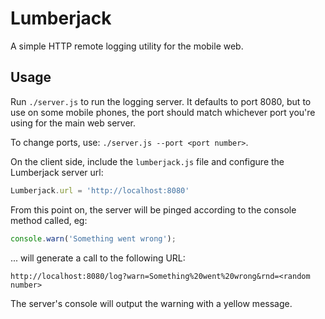 # Lumberjack

A simple HTTP remote logging utility for the mobile web.

## Usage

Run `./server.js` to run the logging server. It defaults to port 8080,
but to use on some mobile phones, the port should match whichever port
you're using for the main web server.

To change ports, use: `./server.js --port <port number>`.

On the client side, include the `lumberjack.js` file and configure the
Lumberjack server url:

```js
Lumberjack.url = 'http://localhost:8080'
```

From this point on, the server will be pinged according to the console
method called, eg:

```js
console.warn('Something went wrong');
```

... will generate a call to the following URL:

```
http://localhost:8080/log?warn=Something%20went%20wrong&rnd=<random number>
```

The server's console will output the warning with a yellow message.